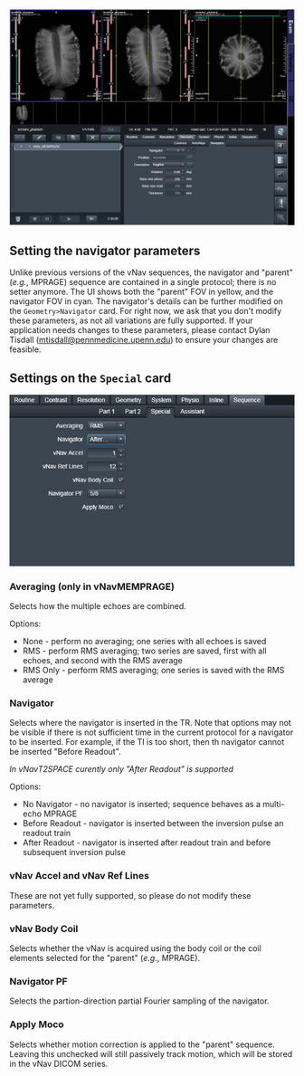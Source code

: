 !["Scanner UI"](running/overall_ui.png)

## Setting the navigator parameters
Unlike previous versions of the vNav sequences, the navigator and "parent" (*e.g.*, MPRAGE) sequence are contained in a single protocol; there is no setter anymore. The UI shows both the "parent" FOV in yellow, and the navigator FOV in cyan. The navigator's details can be further modified on the `Geometry>Navigator` card. For right now, we ask that you don't modify these parameters, as not all variations are fully supported. If your application needs changes to these parameters, please contact Dylan Tisdall (mtisdall@pennmedicine.upenn.edu) to ensure your changes are feasible.

## Settings on the `Special` card

!["Special Card"](running/special_card.png)

### Averaging (only in vNavMEMPRAGE)
Selects how the multiple echoes are combined.

Options:

* None - perform no averaging; one series with all echoes is saved
* RMS - perform RMS averaging; two series are saved, first with all echoes, and second with the RMS average
* RMS Only - perform RMS averaging; one series is saved with the RMS average


### Navigator 
Selects where the navigator is inserted in the TR. Note that options may not be visible if there is not sufficient time in the current protocol for a navigator to be inserted. For example, if the TI is too short, then th navigator cannot be inserted "Before Readout".

*In vNavT2SPACE curently only "After Readout" is supported*

Options:

* No Navigator - no navigator is inserted; sequence behaves as a multi-echo MPRAGE 
* Before Readout - navigator is inserted between the inversion pulse an readout train 
* After Readout - navigator is inserted after readout train and before subsequent inversion pulse 


### vNav Accel and vNav Ref Lines 
These are not yet fully supported, so please do not modify these parameters.

### vNav Body Coil
Selects whether the vNav is acquired using the body coil or the coil elements selected for the "parent" (*e.g.*, MPRAGE).

### Navigator PF 
Selects the partion-direction partial Fourier sampling of the navigator.

### Apply Moco
Selects whether motion correction is applied to the "parent" sequence. Leaving this unchecked will still passively track motion, which will be stored in the vNav DICOM series.

